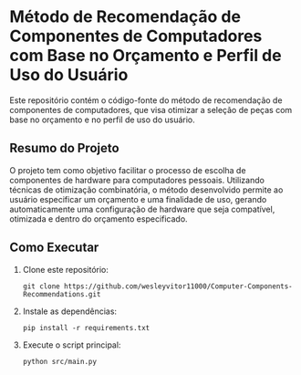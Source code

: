 # Método de Recomendação de Componentes de Computadores com Base no Orçamento e Perfil de Uso do Usuário

Este repositório contém o código-fonte do método de recomendação de componentes de computadores, que visa otimizar a seleção de peças com base no orçamento e no perfil de uso do usuário.

## Resumo do Projeto

O projeto tem como objetivo facilitar o processo de escolha de componentes de hardware para computadores pessoais. Utilizando técnicas de otimização combinatória, o método desenvolvido permite ao usuário especificar um orçamento e uma finalidade de uso, gerando automaticamente uma configuração de hardware que seja compatível, otimizada e dentro do orçamento especificado.

## Como Executar

1. Clone este repositório:
   ```
   git clone https://github.com/wesleyvitor11000/Computer-Components-Recommendations.git
   ```
    
3. Instale as dependências:
    ```
    pip install -r requirements.txt
    ```
    
4. Execute o script principal:
    ```
    python src/main.py
    ```
